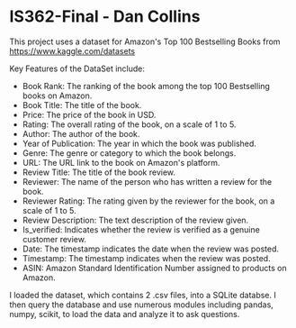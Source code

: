 # IS362-Final - Dan Collins

This project uses a dataset for Amazon's Top 100 Bestselling Books from https://www.kaggle.com/datasets

Key Features of the DataSet include:
 - Book Rank: The ranking of the book among the top 100 Bestselling books on Amazon.
 - Book Title: The title of the book.
 - Price: The price of the book in USD.
 - Rating: The overall rating of the book, on a scale of 1 to 5.
 - Author: The author of the book.
 - Year of Publication: The year in which the book was published.
 - Genre: The genre or category to which the book belongs.
 - URL: The URL link to the book on Amazon's platform.
 - Review Title: The title of the book review.
 - Reviewer: The name of the person who has written a review for the book.
 - Reviewer Rating: The rating given by the reviewer for the book, on a scale of 1 to 5.
 - Review Description: The text description of the review given.
 - Is_verified: Indicates whether the review is verified as a genuine customer review.
 - Date: The timestamp indicates the date when the review was posted.
 - Timestamp: The timestamp indicates when the review was posted.
 - ASIN: Amazon Standard Identification Number assigned to products on Amazon.

I loaded the dataset, which contains 2 .csv files, into a SQLite databse. I then query the database and use numerous modules including pandas, numpy, scikit, to load the data and analyze it to ask questions.